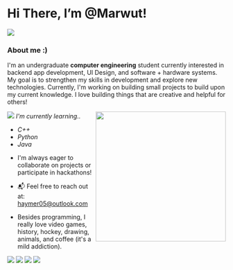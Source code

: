 # Hi There, I’m @Marwut!
<img src="https://dividers.crd.co/assets/images/gallery02/a0fda078.png?v=05d33f91">


### About me :)
  I'm an undergraduate **computer engineering** student currently interested in backend app development, UI Design, and software + hardware systems.
  My goal is to strengthen my skills in development and explore new technologies. Currently, I'm working on building small projects
  to build upon my current knowledge. I love building things that are creative and helpful for others!

  <img align="right" width="300" height="300" src="https://i.pinimg.com/736x/bb/5a/93/bb5a933fccaae97e3a6e94b8f79705f6.jpg">

<img src="https://pixels.crd.co/assets/images/gallery29/1c0cdf17.gif?v=99d3974e"> _I'm currently learning.._
+ _C++_
+ _Python_
+ _Java_

- I'm always eager to collaborate on projects or participate in hackathons!


- 📬 Feel free to reach out at: haymer05@outlook.com
  
- Besides programming, I really love video games, history, hockey, drawing, animals, and coffee (it's a mild addiction).
  

<img src="https://supplies.ju.mp/assets/images/gallery02/7eb7b85d.gif?v=1c1ba870"> <img src="https://pixelsafari.neocities.org/stamps/iloveoldweb.png"> <img src="https://64.media.tumblr.com/4fcee9b918297af7ed587a3f71ab6b68/6db96f7ecd419257-7d/s100x200/05bc57d08835dd0be70af03f165844d4234293d4.pnj"> <img src="https://pixelsafari.neocities.org/stamps/starterpokemon.gif">




 
